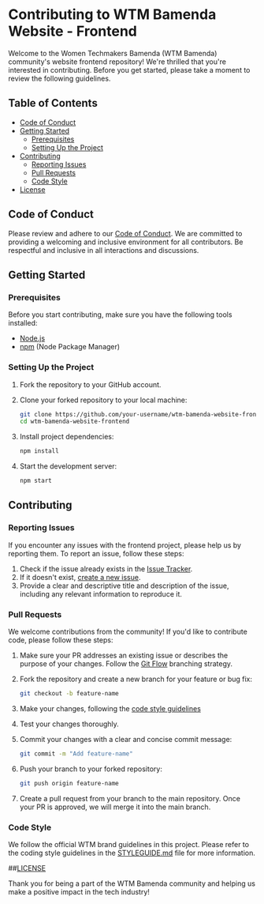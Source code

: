 # Contributing to WTM Bamenda Website - Frontend

Welcome to the Women Techmakers Bamenda (WTM Bamenda) community's website frontend repository! We're thrilled that you're interested in contributing. Before you get started, please take a moment to review the following guidelines.

## Table of Contents
- [Code of Conduct](#code-of-conduct)
- [Getting Started](#getting-started)
  - [Prerequisites](#prerequisites)
  - [Setting Up the Project](#setting-up-the-project)
- [Contributing](#contributing)
  - [Reporting Issues](#reporting-issues)
  - [Pull Requests](#pull-requests)
  - [Code Style](#code-style)
- [License](#license)

## Code of Conduct

Please review and adhere to our [Code of Conduct](CODE_OF_CONDUCT.md). We are committed to providing a welcoming and inclusive environment for all contributors. Be respectful and inclusive in all interactions and discussions.

## Getting Started

### Prerequisites

Before you start contributing, make sure you have the following tools installed:

- [Node.js](https://nodejs.org/)
- [npm](https://www.npmjs.com/) (Node Package Manager)

### Setting Up the Project

1. Fork the repository to your GitHub account.
2. Clone your forked repository to your local machine:

   ```bash
   git clone https://github.com/your-username/wtm-bamenda-website-frontend.git
   cd wtm-bamenda-website-frontend

3. Install project dependencies:

   ```bash
   npm install

4. Start the development server:

   ```bash
   npm start

## Contributing

### Reporting Issues

If you encounter any issues with the frontend project, please help us by reporting them. To report an issue, follow these steps:

1. Check if the issue already exists in the [Issue Tracker](https://github.com/WTMBamenda/wtm-bamenda-website-frontend/issues).
2. If it doesn't exist, [create a new issue](https://github.com/WTMBamenda/wtm-bamenda-website-frontend/issues/new/choose).
3. Provide a clear and descriptive title and description of the issue, including any relevant information to reproduce it.

### Pull Requests

We welcome contributions from the community! If you'd like to contribute code, please follow these steps:

1. Make sure your PR addresses an existing issue or describes the purpose of your changes. Follow the [Git Flow](https://www.atlassian.com/git/tutorials/comparing-workflows/gitflow-workflow) branching strategy.
2. Fork the repository and create a new branch for your feature or bug fix:

   ```bash
   git checkout -b feature-name

3. Make your changes, following the [code style guidelines](STYLEGUIDE.md)
4. Test your changes thoroughly.
5. Commit your changes with a clear and concise commit message:

   ```bash
   git commit -m "Add feature-name"

6. Push your branch to your forked repository:

   ```bash
   git push origin feature-name

7. Create a pull request from your branch to the main repository. Once your PR is approved, we will merge it into the main branch.

### Code Style

We follow the official WTM brand guidelines in this project. Please refer to the coding style guidelines in the [STYLEGUIDE.md](STYLEGUIDE.md) file for more information.

##[LICENSE](https://github.com/WTMBamenda/wtm-bamenda-website-frontend/blob/main/LICENSE)

Thank you for being a part of the WTM Bamenda community and helping us make a positive impact in the tech industry!

   
